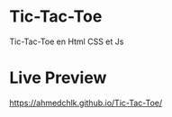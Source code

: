 # Tic-Tac-Toe
 Tic-Tac-Toe en Html CSS et Js
# Live Preview
https://ahmedchlk.github.io/Tic-Tac-Toe/
